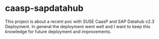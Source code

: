 # caasp-sapdatahub
This project is about a recent poc with SUSE CaasP and SAP Datahub v2.3 Deployment.
In general the deployment went well and I want to keep this knowledge for future deployment and improvements.
